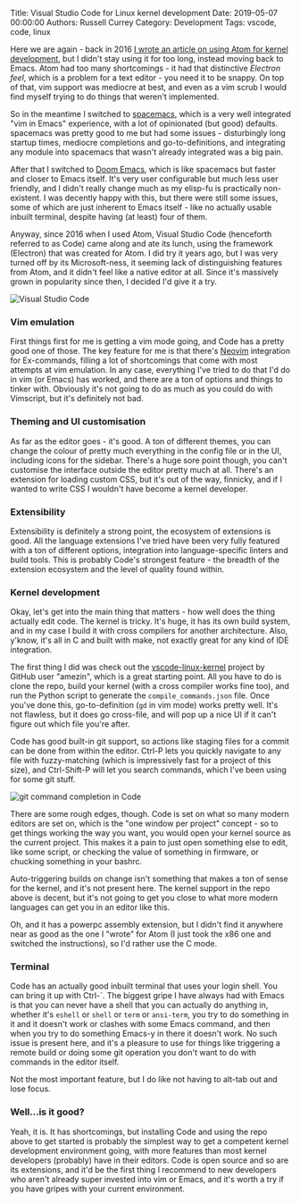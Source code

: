 Title: Visual Studio Code for Linux kernel development
Date: 2019-05-07 00:00:00
Authors: Russell Currey 
Category: Development
Tags: vscode, code, linux

Here we are again - back in 2016 [I wrote an article on using Atom for kernel development](https://sthbrx.github.io/blog/2016/06/07/using-the-atom-editor-for-linux-kernel-development/), but I didn't stay using it for too long, instead moving back to Emacs.  Atom had too many shortcomings - it had that distinctive *Electron feel*, which is a problem for a text editor - you need it to be snappy.  On top of that, vim support was mediocre at best, and even as a vim scrub I would find myself trying to do things that weren't implemented.

So in the meantime I switched to [spacemacs](http://spacemacs.org/), which is a very well integrated "vim in Emacs" experience, with a lot of opinionated (but good) defaults.  spacemacs was pretty good to me but had some issues - disturbingly long startup times, mediocre completions and go-to-definitions, and integrating any module into spacemacs that wasn't already integrated was a big pain.

After that I switched to [Doom Emacs](https://github.com/hlissner/doom-emacs), which is like spacemacs but faster and closer to Emacs itself.  It's very user configurable but much less user friendly, and I didn't really change much as my elisp-fu is practically non-existent.  I was decently happy with this, but there were still some issues, some of which are just inherent to Emacs itself - like no actually usable inbuilt terminal, despite having (at least) four of them.

Anyway, since 2016 when I used Atom, Visual Studio Code (henceforth referred to as Code) came along and ate its lunch, using the framework (Electron) that was created for Atom.  I did try it years ago, but I was very turned off by its Microsoft-ness, it seeming lack of distinguishing features from Atom, and it didn't feel like a native editor at all.  Since it's massively grown in popularity since then, I decided I'd give it a try.

![Visual Studio Code](/images/ruscur/vscode.png)

### Vim emulation

First things first for me is getting a vim mode going, and Code has a pretty good one of those.  The key feature for me is that there's [Neovim](https://neovim.io) integration for Ex-commands, filling a lot of shortcomings that come with most attempts at vim emulation.  In any case, everything I've tried to do that I'd do in vim (or Emacs) has worked, and there are a ton of options and things to tinker with.  Obviously it's not going to do as much as you could do with Vimscript, but it's definitely not bad.

### Theming and UI customisation

As far as the editor goes - it's good.  A ton of different themes, you can change the colour of pretty much everything in the config file or in the UI, including icons for the sidebar.  There's a huge sore point though, you can't customise the interface outside the editor pretty much at all.  There's an extension for loading custom CSS, but it's out of the way, finnicky, and if I wanted to write CSS I wouldn't have become a kernel developer.

### Extensibility

Extensibility is definitely a strong point, the ecosystem of extensions is good.  All the language extensions I've tried have been very fully featured with a ton of different options, integration into language-specific linters and build tools.  This is probably Code's strongest feature - the breadth of the extension ecosystem and the level of quality found within.

### Kernel development

Okay, let's get into the main thing that matters - how well does the thing actually edit code.  The kernel is tricky.  It's huge, it has its own build system, and in my case I build it with cross compilers for another architecture.  Also, y'know, it's all in C and built with make, not exactly great for any kind of IDE integration.

The first thing I did was check out the [vscode-linux-kernel](https://github.com/amezin/vscode-linux-kernel) project by GitHub user "amezin", which is a great starting point.  All you have to do is clone the repo, build your kernel (with a cross compiler works fine too), and run the Python script to generate the `compile_commands.json` file.  Once you've done this, go-to-definition (`gd` in vim mode) works pretty well.  It's not flawless, but it does go cross-file, and will pop up a nice UI if it can't figure out which file you're after.

Code has good built-in git support, so actions like staging files for a commit can be done from within the editor.  Ctrl-P lets you quickly navigate to any file with fuzzy-matching (which is impressively fast for a project of this size), and Ctrl-Shift-P will let you search commands, which I've been using for some git stuff.

![git command completion in Code](/images/ruscur/vscode-git.png)

There are some rough edges, though.  Code is set on what so many modern editors are set on, which is the "one window per project" concept - so to get things working the way you want, you would open your kernel source as the current project.  This makes it a pain to just open something else to edit, like some script, or checking the value of something in firmware, or chucking something in your bashrc.

Auto-triggering builds on change isn't something that makes a ton of sense for the kernel, and it's not present here.  The kernel support in the repo above is decent, but it's not going to get you close to what more modern languages can get you in an editor like this.

Oh, and it has a powerpc assembly extension, but I didn't find it anywhere near as good as the one I "wrote" for Atom (I just took the x86 one and switched the instructions), so I'd rather use the C mode.

### Terminal

Code has an actually good inbuilt terminal that uses your login shell.  You can bring it up with Ctrl-\`.  The biggest gripe I have always had with Emacs is that you can never have a shell that you can actually do anything in, whether it's `eshell` or `shell` or `term` or `ansi-term`, you try to do something in it and it doesn't work or clashes with some Emacs command, and then when you try to do something Emacs-y in there it doesn't work.  No such issue is present here, and it's a pleasure to use for things like triggering a remote build or doing some git operation you don't want to do with commands in the editor itself.

Not the most important feature, but I do like not having to alt-tab out and lose focus.

### Well...is it good?

Yeah, it is.  It has shortcomings, but installing Code and using the repo above to get started is probably the simplest way to get a competent kernel development environment going, with more features than most kernel developers (probably) have in their editors.  Code is open source and so are its extensions, and it'd be the first thing I recommend to new developers who aren't already super invested into vim or Emacs, and it's worth a try if you have gripes with your current environment.
